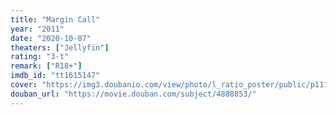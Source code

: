 ```yaml
---
title: "Margin Call"
year: "2011"
date: "2020-10-07"
theaters: ["Jellyfin"]
rating: "3-t"
remark: ["R18+"]
imdb_id: "tt1615147"
cover: "https://img3.doubanio.com/view/photo/l_ratio_poster/public/p1119800463.jpg"
douban_url: "https://movie.douban.com/subject/4888853/"
---
```

